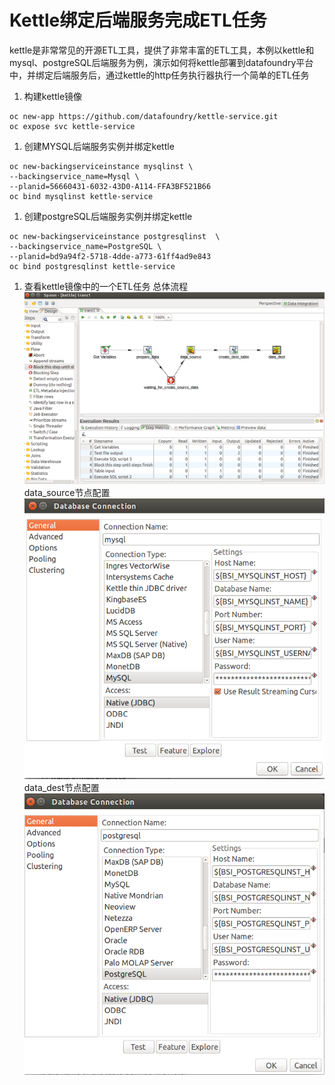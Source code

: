 # Kettle绑定后端服务完成ETL任务
kettle是非常常见的开源ETL工具，提供了非常丰富的ETL工具，本例以kettle和mysql、postgreSQL后端服务为例，演示如何将kettle部署到datafoundry平台中，并绑定后端服务后，通过kettle的http任务执行器执行一个简单的ETL任务
1.  构建kettle镜像
``` 
oc new-app https://github.com/datafoundry/kettle-service.git
oc expose svc kettle-service
``` 
1.  创建MYSQL后端服务实例并绑定kettle
``` 
oc new-backingserviceinstance mysqlinst \
--backingservice_name=Mysql \
--planid=56660431-6032-43D0-A114-FFA3BF521B66
oc bind mysqlinst kettle-service
``` 
1.  创建postgreSQL后端服务实例并绑定kettle
``` 
oc new-backingserviceinstance postgresqlinst  \
--backingservice_name=PostgreSQL \
--planid=bd9a94f2-5718-4dde-a773-61ff4ad9e843
oc bind postgresqlinst kettle-service
```   
1.  查看kettle镜像中的一个ETL任务
总体流程
![总体流程](img/flow.png)
data_source节点配置
![](img/mysql.png)
data_dest节点配置
![](img/postgreSQL.png)
